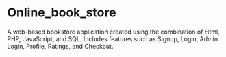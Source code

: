 # Online_book_store
A web-based bookstore application created using the combination of Html, PHP, JavaScript, and SQL. Includes features such as Signup, Login, Admin Login, Profile, Ratings, and Checkout.
